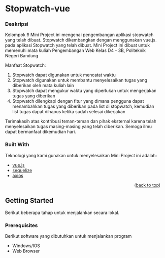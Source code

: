 # Stopwatch-vue

### Deskripsi

Kelompok 9
Mini Project ini mengenai pengembangan aplikasi stopwatch yang telah dibuat. Stopwatch dikembangkan dengan menggunakan vue.js. pada aplikasi Stopwatch yang telah dibuat.  Mini Project ini dibuat untuk memenuhi mata kuliah Pengembangan Web Kelas D4 - 3B, Politeknik Negeri Bandung

Manfaat Stopwatch:
1. Stopwatch dapat digunakan untuk mencatat waktu
2. Stopwatch digunakan untuk membantu menyelesaikan tugas yang diberikan oleh mata kuliah lain
3. Stopwatch dapat mengukur waktu yang diperlukan untuk mengerjakan tugas yang diberikan
4. Stopwatch dilengkapi dengan fitur yang dimana pengguna dapat menambahkan tugas yang diberikan pada list di stopwatch, kemudian list tugas dapat dihapus ketika sudah selesai dikerjakan

Terimakasih atas kontribusi teman-teman dan pihak eksternal karena telah menyelesaikan tugas masing-masing yang telah diberikan. Semoga ilmu dapat bermanfaat dikemudian hari. 

### Built With

Teknologi yang kami gunakan untuk menyelesaikan Mini Project ini adalah:

- [vue.js](https://vuejs.org/v2/guide/installation.html)
- [sequelize](https://www.npmjs.com/package/sequelize)
- [axios](https://www.npmjs.com/package/axios)

<p align="right">(<a href="#top">back to top</a>)</p>

<!-- GETTING STARTED -->
## Getting Started

Berikut beberapa tahap untuk menjalankan secara lokal.

### Prerequisites

Berikut software yang dibutuhkan untuk menjalankan program
- Windows/IOS
- Web Browser

